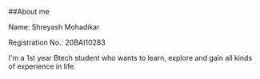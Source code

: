 ##About me

Name: Shreyash Mohadikar

Registration No.: 20BAI10283

I'm a 1st year Btech student who wants to learn, explore and gain all kinds of experience in life. 

